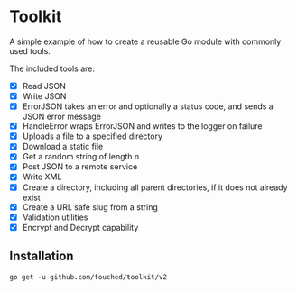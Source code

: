 # Toolkit

A simple example of how to create a reusable Go module with commonly used tools.

The included tools are:

- [X] Read JSON
- [X] Write JSON
- [X] ErrorJSON takes an error and optionally a status code, and sends a JSON error message
- [X] HandleError wraps ErrorJSON and writes to the logger on failure
- [X] Uploads a file to a specified directory
- [X] Download a static file
- [X] Get a random string of length n
- [X] Post JSON to a remote service
- [X] Write XML
- [X] Create a directory, including all parent directories, if it does not already exist
- [X] Create a URL safe slug from a string
- [X] Validation utilities
- [X] Encrypt and Decrypt capability

## Installation

`go get -u github.com/fouched/toolkit/v2`
